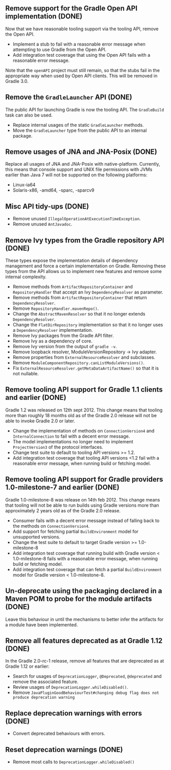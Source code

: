 ## Remove support for the Gradle Open API implementation (DONE)

Now that we have reasonable tooling support via the tooling API, remove the Open API.

* Implement a stub to fail with a reasonable error message when attempting to use Gradle from the Open API.
* Add integration test coverage that using the Open API fails with a reasonable error message.

Note that the `openAPI` project must still remain, so that the stubs fail in the appropriate way when used by Open API clients.
This will be removed in Gradle 3.0.

## Remove the `GradleLauncher` API (DONE)

The public API for launching Gradle is now the tooling API. The `GradleBuild` task can also be used.

* Replace internal usages of the static `GradleLauncher` methods.
* Move the `GradleLauncher` type from the public API to an internal package.

## Remove usages of JNA and JNA-Posix (DONE)

Replace all usages of JNA and JNA-Posix with native-platform. Currently, this means that console support and
UNIX file permissions with JVMs earlier than Java 7 will not be supported on the following platforms:

* Linux-ia64
* Solaris-x86, -amd64, -sparc, -sparcv9

## Misc API tidy-ups (DONE)

* Remove unused `IllegalOperationAtExecutionTimeException`.
* Remove unused `AntJavadoc`.

## Remove Ivy types from the Gradle repository API (DONE)

These types expose the implementation details of dependency management and force a certain implementation on Gradle. Removing these types from the API
allows us to implement new features and remove some internal complexity.

* Remove methods from `ArtifactRepositoryContainer` and `RepositoryHandler` that accept an Ivy `DependencyResolver` as parameter.
* Remove methods from `ArtifactRepositoryContainer` that return `DependencyResolver`.
* Remove `RepositoryHandler.mavenRepo()`.
* Change the `AbstractMavenResolver` so that it no longer extends `DependencyResolver`.
* Change the `FlatDirRepository` implementation so that it no longer uses a `DependencyResolver` implementation.
* Remove Ivy packages from the Gradle API filter.
* Remove Ivy as a dependency of core.
* Remove Ivy version from the output of `gradle -v`.
* Remove loopback resolver, ModuleVersionRepository -> Ivy adapter.
* Remove properties from `ExternalResourceResolver` and subclasses.
* Remove `ModuleComponentRepository.canListModuleVersions()`.
* Fix `ExternalResourceResolver.getMetaDataArtifactName()` so that it is not nullable.

## Remove tooling API support for Gradle 1.1 clients and earlier (DONE)

Gradle 1.2 was released on 12th sept 2012. This change means that tooling more than roughly 18 months old as of the Gradle 2.0 release
will not be able to invoke Gradle 2.0 or later.

* Change the implementation of methods on `ConnectionVersion4` and `InternalConnection` to fail with a decent error message.
* The model implementations no longer need to implement `ProjectVersion3` of the protocol interfaces.
* Change test suite to default to tooling API versions >= 1.2.
* Add integration test coverage that tooling API versions <1.2 fail with a reasonable error message, when running build or fetching model.

## Remove tooling API support for Gradle providers 1.0-milestone-7 and earlier (DONE)

Gradle 1.0-milestone-8 was release on 14th feb 2012. This change means that tooling will not be able to run builds using Gradle versions more than
approximately 2 years old as of the Gradle 2.0 release.

* Consumer fails with a decent error message instead of falling back to the methods on `ConnectionVersion4`.
* Add support for fetching partial `BuildEnvironment` model for unsupported versions.
* Change the test suite to default to target Gradle version >= 1.0-milestone-8
* Add integration test coverage that running build with Gradle version < 1.0-milestone-8 fails with a reasonable error message, when running build or fetching model.
* Add integration test coverage that can fetch a partial `BuildEnvironment` model for Gradle version < 1.0-milestone-8.

## Un-deprecate using the packaging declared in a Maven POM to probe for the module artifacts (DONE)

Leave this behaviour in until the mechanisms to better infer the artifacts for a module have been implemented.

## Remove all features deprecated as at Gradle 1.12 (DONE)

In the Gradle 2.0-rc-1 release, remove all features that are deprecated as at Gradle 1.12 or earlier:

* Search for usages of `DeprecationLogger`, `@Deprecated`, `@deprecated` and remove the associated feature.
* Review usages of `DeprecationLogger.whileDisabled()`.
* Remove `JavaPluginGoodBehaviourTest#changing debug flag does not produce deprecation warning`

## Replace deprecation warnings with errors (DONE)

* Convert deprecated behaviours with errors.

## Reset deprecation warnings (DONE)

* Remove most calls to `DeprecationLogger.whileDisabled()`
